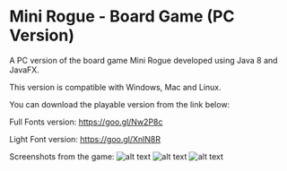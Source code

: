 # Mini Rogue - Board Game (PC Version)
A PC version of the board game Mini Rogue developed using Java 8 and JavaFX.

This version is compatible with Windows, Mac and Linux.

You can download the playable version from the link below:

Full Fonts version: https://goo.gl/Nw2P8c

Light Font version: https://goo.gl/XnlN8R

Screenshots from the game:
![alt text](https://rawgit.com/PaskoZhelev/Mini-Rogue---Board-Game/master/image1.png)
![alt text](https://rawgit.com/PaskoZhelev/Mini-Rogue---Board-Game/master/image2.png)
![alt text](https://rawgit.com/PaskoZhelev/Mini-Rogue---Board-Game/master/image3.png)

